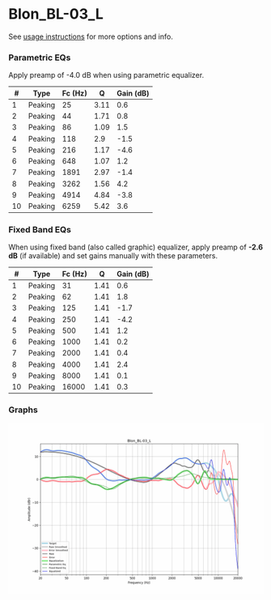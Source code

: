 # Blon_BL-03_L
See [usage instructions](https://github.com/jaakkopasanen/AutoEq#usage) for more options and info.

### Parametric EQs
Apply preamp of -4.0 dB when using parametric equalizer.

|   # | Type    |   Fc (Hz) |    Q |   Gain (dB) |
|-----|---------|-----------|------|-------------|
|   1 | Peaking |        25 | 3.11 |         0.6 |
|   2 | Peaking |        44 | 1.71 |         0.8 |
|   3 | Peaking |        86 | 1.09 |         1.5 |
|   4 | Peaking |       118 | 2.9  |        -1.5 |
|   5 | Peaking |       216 | 1.17 |        -4.6 |
|   6 | Peaking |       648 | 1.07 |         1.2 |
|   7 | Peaking |      1891 | 2.97 |        -1.4 |
|   8 | Peaking |      3262 | 1.56 |         4.2 |
|   9 | Peaking |      4914 | 4.84 |        -3.8 |
|  10 | Peaking |      6259 | 5.42 |         3.6 |

### Fixed Band EQs
When using fixed band (also called graphic) equalizer, apply preamp of **-2.6 dB** (if available) and set gains manually with these parameters.

|   # | Type    |   Fc (Hz) |    Q |   Gain (dB) |
|-----|---------|-----------|------|-------------|
|   1 | Peaking |        31 | 1.41 |         0.6 |
|   2 | Peaking |        62 | 1.41 |         1.8 |
|   3 | Peaking |       125 | 1.41 |        -1.7 |
|   4 | Peaking |       250 | 1.41 |        -4.2 |
|   5 | Peaking |       500 | 1.41 |         1.2 |
|   6 | Peaking |      1000 | 1.41 |         0.2 |
|   7 | Peaking |      2000 | 1.41 |         0.4 |
|   8 | Peaking |      4000 | 1.41 |         2.4 |
|   9 | Peaking |      8000 | 1.41 |         0.1 |
|  10 | Peaking |     16000 | 1.41 |         0.3 |

### Graphs
![](./Blon_BL-03_L.png)
